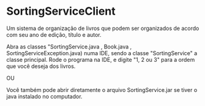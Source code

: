 # SortingServiceClient
Um sistema de organização de livros que podem ser organizados de acordo com seu ano de edição, título e autor.

Abra as classes "SortingService.java , Book.java , SortingServiceException.java) numa IDE, sendo a classe "SortingService" a classe principal.
Rode o programa na IDE, e digite "1, 2 ou 3" para a ordem que você deseja dos livros.

OU

Você também pode abrir diretamente o arquivo SortingService.jar se tiver o java instalado no computador.
